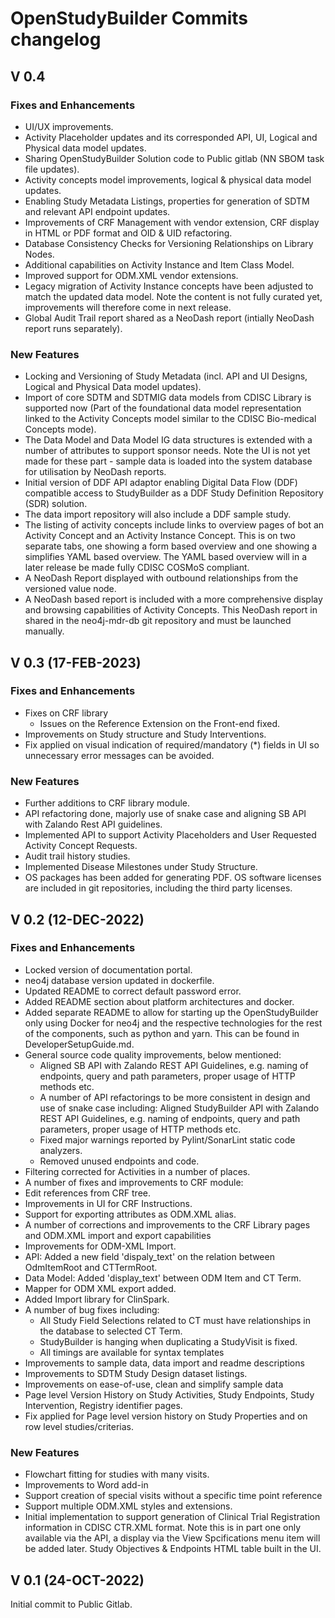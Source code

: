 # OpenStudyBuilder Commits changelog

## V 0.4

### Fixes and Enhancements
- UI/UX improvements.
- Activity Placeholder updates and its corresponded API, UI, Logical and Physical data model updates.
- Sharing OpenStudyBuilder Solution code to Public gitlab (NN SBOM task file updates).
- Activity concepts model improvements, logical & physical data model updates.
- Enabling Study Metadata Listings, properties for generation of SDTM and relevant API endpoint updates.
- Improvements of CRF Management with vendor extension, CRF display in HTML or PDF format and OID & UID refactoring.
- Database Consistency Checks for Versioning Relationships on Library Nodes.
- Additional capabilities on Activity Instance and Item Class Model.
- Improved support for ODM.XML vendor extensions.
- Legacy migration of Activity Instance concepts have been adjusted to match the updated data model. Note the content is not fully curated yet, improvements will therefore come in next release.
- Global Audit Trail report shared as a NeoDash report (intially NeoDash report runs separately).

### New Features
- Locking and Versioning of Study Metadata (incl. API and UI Designs, Logical and Physical Data model updates).
- Import of core SDTM and SDTMIG data models from CDISC Library is supported now (Part of the foundational data model representation linked to the Activity Concepts model similar to the CDISC Bio-medical Concepts mode).
- The Data Model and Data Model IG data structures is extended with a number of attributes to support sponsor needs. Note the UI is not yet made for these part - sample data is loaded into the system database for utilisation by NeoDash reports.
- Initial version of DDF API adaptor enabling Digital Data Flow (DDF) compatible access to StudyBuilder as a DDF Study Definition Repository (SDR) solution.
- The data import repository will also include a DDF sample study. 
- The listing of activity concepts include links to overview pages of bot an Activity Concept and an Activity Instance Concept. This is on two separate tabs, one showing a form based overview and one showing a simplifies YAML based overview. The YAML based overview will in a later release be made fully CDISC COSMoS compliant.
- A NeoDash Report displayed with outbound relationships from the versioned value node.
- A NeoDash based report is included with a more comprehensive display and browsing capabilities of Activity Concepts. This NeoDash report in shared in the neo4j-mdr-db git repository and must be launched manually. 

## V 0.3 (17-FEB-2023)

### Fixes and Enhancements
- Fixes on CRF library
  - Issues on the Reference Extension on the Front-end fixed.
- Improvements on Study structure and Study Interventions.
- Fix applied on visual indication of required/mandatory (*) fields in UI so unnecessary error messages can be avoided.

### New Features
- Further additions to CRF library module.
- API refactoring done, majorly use of snake case and aligning SB API with Zalando Rest API guidelines.
- Implemented API to support Activity Placeholders and User Requested Activity Concept Requests.
- Audit trail history studies.
- Implemented Disease Milestones under Study Structure.
- OS packages has been added for generating PDF. OS software licenses are included in git repositories, including the third party licenses. 


## V 0.2 (12-DEC-2022)

### Fixes and Enhancements
- Locked version of documentation portal. 
- neo4j database version updated in dockerfile. 
- Updated README to correct default password error.
- Added README section about platform architectures and docker.
- Added separate README to allow for starting up the OpenStudyBuilder only using Docker for neo4j and the respective technologies for the rest of the components, such as python and yarn. This can be found in DeveloperSetupGuide.md.
- General source code quality improvements, below mentioned:
  - Aligned SB API with Zalando REST API Guidelines, e.g. naming of endpoints, query and path parameters, proper usage of HTTP methods etc.
  - A number of API refactorings to be more consistent in design and use of snake case including: Aligned StudyBuilder API with Zalando REST API Guidelines, e.g. naming of endpoints, query and path parameters, proper usage of HTTP methods etc.
  - Fixed major warnings reported by Pylint/SonarLint static code analyzers.
  - Removed unused endpoints and code.
- Filtering corrected for Activities in a number of places.
-  A number of fixes and improvements to CRF module:
  - Edit references from CRF tree.
  - Improvements in UI for CRF Instructions.
  - Support for exporting attributes as ODM.XML alias.
  - A number of corrections and improvements to the CRF Library pages and ODM.XML import and export capabilities
  - Improvements for ODM-XML Import.
  - API: Added a new field 'dispaly_text' on the relation between OdmItemRoot and CTTermRoot.
  - Data Model: Added 'display_text' between ODM Item and CT Term.
  - Mapper for ODM XML export added.
  - Added Import library for ClinSpark.
- A number of bug fixes including: 
   - All Study Field Selections related to CT must have relationships in the database to selected CT Term.
   - StudyBuilder is hanging when duplicating a StudyVisit is fixed.
   - All timings are available for syntax templates
- Improvements to sample data, data import and readme descriptions
- Improvements to SDTM Study Design dataset listings.
- Improvements on ease-of-use, clean and simplify sample data
- Page level Version History on Study Activities, Study Endpoints, Study Intervention, Registry identifier pages.
- Fix applied for Page level version history on Study Properties and on row level studies/criterias.

### New Features
- Flowchart fitting for studies with many visits.
- Improvements to Word add-in
- Support creation of special visits without a specific time point reference
- Support multiple ODM.XML styles and extensions.
- Initial implementation to support generation of Clinical Trial Registration information in CDISC CTR.XML format. Note this is in part one only available via the API, a display via the View Spcifications menu item will be added later. Study Objectives & Endpoints HTML table built in the UI.


## V 0.1 (24-OCT-2022)

Initial commit to Public Gitlab.